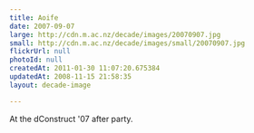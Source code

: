 ```yaml
---
title: Aoife
date: 2007-09-07
large: http://cdn.m.ac.nz/decade/images/20070907.jpg
small: http://cdn.m.ac.nz/decade/images/small/20070907.jpg
flickrUrl: null
photoId: null
createdAt: 2011-01-30 11:07:20.675384
updatedAt: 2008-11-15 21:58:35
layout: decade-image

---
```

At the dConstruct '07 after party.
